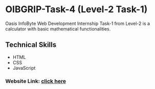 # OIBGRIP-Task-4 (Level-2 Task-1)
Oasis InfoByte Web Development Internship Task-1 from Level-2 is a calculator with basic mathematical functionalities.
## Technical Skills
- HTML
- CSS
- JavaScript
### Website Link: [click here](https://nallufam.github.io/OIBGRIP-Task-4/)

